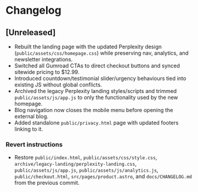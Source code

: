 # Changelog

## [Unreleased]
- Rebuilt the landing page with the updated Perplexity design (`public/assets/css/homepage.css`) while preserving nav, analytics, and newsletter integrations.
- Switched all Gumroad CTAs to direct checkout buttons and synced sitewide pricing to $12.99.
- Introduced countdown/testimonial slider/urgency behaviours tied into existing JS without global conflicts.
- Archived the legacy Perplexity landing styles/scripts and trimmed `public/assets/js/app.js` to only the functionality used by the new homepage.
- Blog navigation now closes the mobile menu before opening the external blog.
- Added standalone `public/privacy.html` page with updated footers linking to it.

### Revert instructions
- Restore `public/index.html`, `public/assets/css/style.css`, `archive/legacy-landing/perplexity-landing.css`, `public/assets/js/app.js`, `public/assets/js/analytics.js`, `public/checkout.html`, `src/pages/product.astro`, and `docs/CHANGELOG.md` from the previous commit.
